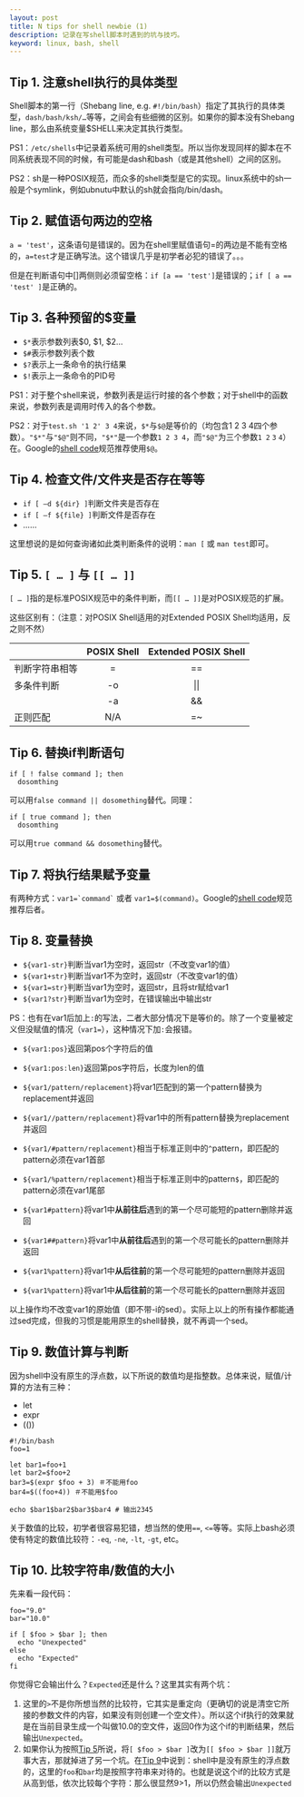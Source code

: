 ```yaml
---
layout: post
title: N tips for shell newbie (1)
description: 记录在写shell脚本时遇到的坑与技巧。
keyword: linux, bash, shell
---
```


## Tip 1. 注意shell执行的具体类型 

Shell脚本的第一行（Shebang line, e.g. `#!/bin/bash`）指定了其执行的具体类型，`dash/bash/ksh/…`等等，之间会有些细微的区别。如果你的脚本没有Shebang line，那么由系统变量$SHELL来决定其执行类型。

PS1：`/etc/shells`中记录着系统可用的shell类型。所以当你发现同样的脚本在不同系统表现不同的时候，有可能是dash和bash（或是其他shell）之间的区别。

PS2：sh是一种POSIX规范，而众多的shell类型是它的实现。linux系统中的sh一般是个symlink，例如ubnutu中默认的sh就会指向/bin/dash。

## Tip 2. 赋值语句两边的空格

`a = 'test'`，这条语句是错误的。因为在shell里赋值语句=的两边是不能有空格的，`a=test`才是正确写法。这个错误几乎是初学者必犯的错误了。。。

但是在判断语句中[]两侧则必须留空格：`if [a == 'test']`是错误的；`if [ a == 'test' ]`是正确的。

## Tip 3. 各种预留的$变量

- `$*`表示参数列表$0, $1, $2…
- `$#`表示参数列表个数
- `$?`表示上一条命令的执行结果
- `$!`表示上一条命令的PID号

PS1：对于整个shell来说，参数列表是运行时接的各个参数；对于shell中的函数来说，参数列表是调用时传入的各个参数。

PS2：对于`test.sh '1 2' 3 4`来说，`$*`与`$@`是等价的（均包含1 2 3 4四个参数）。`"$*"`与`"$@"`则不同，`"$*"`是一个参数`1 2 3 4`，而`"$@"`为三个参数`1 2` `3` `4`）在。Google的[shell code](http://google-styleguide.googlecode.com/svn/trunk/shell.xml)规范推荐使用`$@`。

## Tip 4. 检查文件/文件夹是否存在等等

- `if [ –d ${dir} ]`判断文件夹是否存在
- `if [ –f ${file} ]`判断文件是否存在
- ……

这里想说的是如何查询诸如此类判断条件的说明：`man [` 或 `man test`即可。

## <a name="tip5"></a>Tip 5. `[ … ]` 与 `[[ … ]]`

`[ … ]`指的是标准POSIX规范中的条件判断，而`[[ … ]]`是对POSIX规范的扩展。

这些区别有：（注意：对POSIX Shell适用的对Extended POSIX Shell均适用，反之则不然）

|               | POSIX Shell   | Extended POSIX Shell  |
| ------------- |:-------------:|:---------------------:|
| 判断字符串相等  | =             | ==                    |
| 多条件判断      | -o            | \|\|                  |
|                | -a           | &&                    |
| 正则匹配        | N/A          | =~                    |

## Tip 6. 替换if判断语句

```
if [ ! false command ]; then 
  dosomthing
```
可以用`false command || dosomething`替代。同理：
```
if [ true command ]; then
  dosomthing
```
可以用`true command && dosomething`替代。

## Tip 7. 将执行结果赋予变量

有两种方式：`` var1=`command` `` 或者 `var1=$(command)`。Google的[shell code](http://google-styleguide.googlecode.com/svn/trunk/shell.xml)规范推荐后者。

## Tip 8. 变量替换

- `${var1-str}`判断当var1为空时，返回str（不改变var1的值）
- `${var1+str}`判断当var1不为空时，返回str（不改变var1的值）
- `${var1=str}`判断当var1为空时，返回str，且将str赋给var1
- `${var1?str}`判断当var1为空时，在错误输出中输出str

PS：也有在var1后加上`:`的写法，二者大部分情况下是等价的。除了一个变量被定义但没赋值的情况（`var1=`），这种情况下加`:`会报错。

- `${var1:pos}`返回第pos个字符后的值
- `${var1:pos:len}`返回第pos字符后，长度为len的值
- `${var1/pattern/replacement}`将var1匹配到的第一个pattern替换为replacement并返回
- `${var1//pattern/replacement}`将var1中的所有pattern替换为replacement并返回
- `${var1/#pattern/replacement}`相当于标准正则中的`^`pattern，即匹配的pattern必须在var1首部
- `${var1/%pattern/replacement}`相当于标准正则中的pattern`$`，即匹配的pattern必须在var1尾部

- `${var1#pattern}`将var1中**从前往后**遇到的第一个尽可能短的pattern删除并返回
- `${var1##pattern}`将var1中**从前往后**遇到的第一个尽可能长的pattern删除并返回
- `${var1%pattern}`将var1中**从后往前**的第一个尽可能短的pattern删除并返回
- `${var1%pattern}`将var1中**从后往前**的第一个尽可能长的pattern删除并返回

以上操作均不改变var1的原始值（即不带-i的sed）。实际上以上的所有操作都能通过sed完成，但我的习惯是能用原生的shell替换，就不再调一个sed。

## <a name="tip9"></a>Tip 9. 数值计算与判断

因为shell中没有原生的浮点数，以下所说的数值均是指整数。总体来说，赋值/计算的方法有三种：

- let 
- expr
- (())

```
#!/bin/bash
foo=1

let bar1=foo+1
let bar2=$foo+2
bar3=$(expr $foo + 3) ＃不能用foo
bar4=$((foo+4)) ＃不能用$foo

echo $bar1$bar2$bar3$bar4 # 输出2345
```

关于数值的比较，初学者很容易犯错，想当然的使用`==`, `<=`等等。实际上bash必须使有特定的数值比较符：`-eq`, `-ne`, `-lt`, `-gt`, etc。

## Tip 10. 比较字符串/数值的大小

先来看一段代码：

```
foo="9.0"
bar="10.0"

if [ $foo > $bar ]; then
  echo "Unexpected"
else
  echo "Expected"
fi
```

你觉得它会输出什么？`Expected`还是什么？这里其实有两个坑：

1. 这里的`>`不是你所想当然的比较符，它其实是重定向（更确切的说是清空它所接的参数文件的内容，如果没有则创建一个空文件）。所以这个if执行的效果就是在当前目录生成一个叫做10.0的空文件，返回0作为这个if的判断结果，然后输出`Unexpected`。
1. 如果你认为按照[Tip 5](#tip5)所说，将`[ $foo > $bar ]`改为`[[ $foo > $bar ]]`就万事大吉，那就掉进了另一个坑。在[Tip 9](#tip9)中说到：shell中是没有原生的浮点数的，这里的`foo`和`bar`均是按照字符串来对待的。也就是说这个if的比较方式是从高到低，依次比较每个字符：那么很显然9>1，所以仍然会输出`Unexpected`